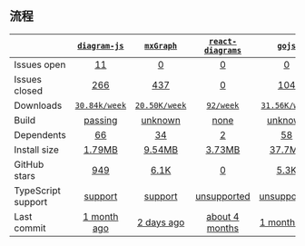 ## 流程
|   | [`diagram-js`][b0] | [`mxGraph`][r0] | [`react-diagrams`][n0] | [`gojs`][k0] |
|---|:---:|:---:|:----:|:----:|
| Issues open           | [11][IO1] | [0][IO2] | [0][IO3] | [0][IO4] |
| Issues closed         | [266][IC1] | [437][IC2] | [0][IC3] | [104][IC4] |
| Downloads             | [`30.84k/week`][DL1] | [`20.50K/week`][DL2] | [`92/week`][DL3] | [`31.56K/week`][DL4] |
| Build                 | [passing][bd1] | [unknown][bd2] | [none][bd3] | [unknown][bd4] |
| Dependents            | [66][dep1] | [34][dep2] | [2][dep3] | [58][dep4] |
| Install size          | [1.79MB][IS1] | [9.54MB][IS2] | [3.73MB][IS3] | [37.7MB][IS4] |
| GitHub stars          | [949][stars1] | [6.1K][stars2] | [0][stars3] | [5.3K][stars4] |
| TypeScript support    | [support][TS1] | [support][TS2] | [unsupported][TS3] | [unsupported][TS4] |
| Last commit           | [1 month ago][commits1] | [2 days ago][commits2] | [about 4 months][commits3] | [1 month ago][commits2] |

[b0]: https://github.com/bpmn-io/diagram-js
[r0]: https://github.com/jgraph/mxgraph
[n0]: https://github.com/Siegrift/react-diagrams
[k0]: https://github.com/NorthwoodsSoftware/GoJS

[IO1]: https://github.com/bpmn-io/diagram-js/issues
[IO2]: https://github.com/jgraph/mxgraph/issues
[IO3]: https://github.com/Siegrift/react-diagrams/issues
[IO4]: https://github.com/NorthwoodsSoftware/GoJS/issues
[IC1]: https://github.com/bpmn-io/diagram-js/issues
[IC2]: https://github.com/jgraph/mxgraph/issues
[IC3]: https://github.com/Siegrift/react-diagrams/issues
[IC4]: https://github.com/NorthwoodsSoftware/GoJS/issues

[DL1]: https://www.npmjs.com/package/diagram-js
[DL2]: https://www.npmjs.com/package/mxgraph
[DL3]: https://www.npmjs.com/package/react-diagrams
[DL4]: https://www.npmjs.com/package/gojs

[cover2]: https://codecov.io/gh/react-component/table/branch/master

[bd1]: https://travis-ci.org/github/bpmn-io/diagram-js
[bd2]: https://travis-ci.org/github/jgraph/mxgraph
[bd3]: https://travis-ci.org/github/Siegrift/react-diagrams
[bd4]: https://travis-ci.org/github/NorthwoodsSoftware/GoJS

[bug1]: https://github.com/react-grid-layout/react-grid-layout/issues
[bug2]: https://github.com/angular/flex-layout/issues?page=1&q=is%3Aissue+is%3Aopen
[bug3]: https://github.com/jbaysolutions/vue-grid-layout/issues

[dep1]: https://www.npmjs.com/package/diagram-js
[dep2]: https://www.npmjs.com/package/mxgraph
[dep3]: https://www.npmjs.com/package/react-diagrams
[dep4]: https://www.npmjs.com/package/gojs

[IS1]: https://packagephobia.com/result?p=diagram-js
[IS2]: https://packagephobia.com/result?p=mxgraph
[IS3]: https://packagephobia.com/result?p=react-diagrams
[IS4]: https://packagephobia.com/result?p=gojs

[stars1]: https://github.com/bpmn-io/diagram-js/stargazers
[stars2]: https://github.com/jgraph/mxgraph/stargazers
[stars3]: https://github.com/Siegrift/react-diagrams/stargazers
[stars4]: https://github.com/NorthwoodsSoftware/GoJS/stargazers

[TS1]: https://github.com/handsontable/handsontable/search?l=typescript
[TS2]: https://github.com/react-component/table/search?l=typescript
[TS3]: https://github.com/Automattic/cli-table/search?l=JavaScript
[TS4]: https://github.com/tannerlinsley/react-table/search?l=javascript

[commits1]: https://github.com/handsontable/handsontable/commits
[commits2]: https://github.com/react-component/table/commits
[commits3]: https://github.com/Automattic/cli-table/commits
[commits4]: https://github.com/tannerlinsley/react-table/commits




